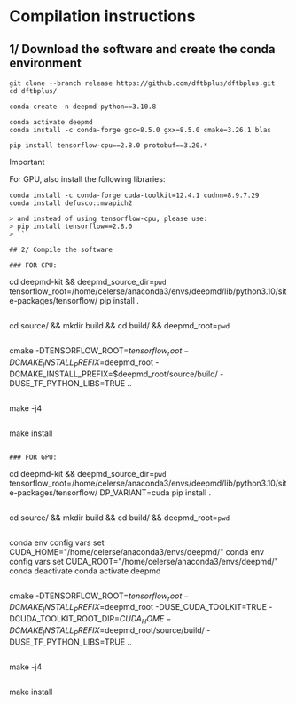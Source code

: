# Compilation instructions

## 1/ Download the software and create the conda environment

```
git clone --branch release https://github.com/dftbplus/dftbplus.git
cd dftbplus/
```

```
conda create -n deepmd python==3.10.8
```
```
conda activate deepmd
conda install -c conda-forge gcc=8.5.0 gxx=8.5.0 cmake=3.26.1 blas
```
```
pip install tensorflow-cpu==2.8.0 protobuf==3.20.*
```

> [!IMPORTANT]
> For GPU, also install the following libraries:
> ```
> conda install -c conda-forge cuda-toolkit=12.4.1 cudnn=8.9.7.29
> conda install defusco::mvapich2
```
> and instead of using tensorflow-cpu, please use:
> pip install tensorflow==2.8.0
> ```

## 2/ Compile the software 

### FOR CPU:
```
cd deepmd-kit && deepmd_source_dir=`pwd`
tensorflow_root=/home/celerse/anaconda3/envs/deepmd/lib/python3.10/site-packages/tensorflow/
pip install .
```
```
cd source/ && mkdir build && cd build/ && deepmd_root=`pwd`
```

```
cmake -DTENSORFLOW_ROOT=$tensorflow_root -DCMAKE_INSTALL_PREFIX=$deepmd_root -DCMAKE_INSTALL_PREFIX=$deepmd_root/source/build/ -DUSE_TF_PYTHON_LIBS=TRUE ..
```

```
make -j4
```
```
make install
```

### FOR GPU:
```
cd deepmd-kit && deepmd_source_dir=`pwd`
tensorflow_root=/home/celerse/anaconda3/envs/deepmd/lib/python3.10/site-packages/tensorflow/
DP_VARIANT=cuda
pip install .
```
```
cd source/ && mkdir build && cd build/ && deepmd_root=`pwd`
```
```
conda env config vars set CUDA_HOME="/home/celerse/anaconda3/envs/deepmd/"
conda env config vars set CUDA_ROOT="/home/celerse/anaconda3/envs/deepmd/"
conda deactivate
conda activate deepmd
```

```
cmake -DTENSORFLOW_ROOT=$tensorflow_root -DCMAKE_INSTALL_PREFIX=$deepmd_root -DUSE_CUDA_TOOLKIT=TRUE -DCUDA_TOOLKIT_ROOT_DIR=$CUDA_HOME -DCMAKE_INSTALL_PREFIX=$deepmd_root/source/build/ -DUSE_TF_PYTHON_LIBS=TRUE ..
```

```
make -j4
```
```
make install
```
